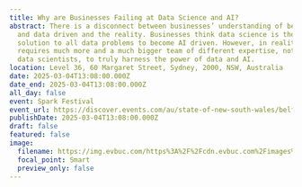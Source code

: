 ```yaml
---
title: Why are Businesses Failing at Data Science and AI?
abstract: There is a disconnect between businesses’ understanding of becoming AI
  and data driven and the reality. Businesses think data science is the one step
  solution to all data problems to become AI driven. However, in reality, it
  requires much more and a much bigger team of different expertise, not just
  data scientists, to truly harness the power of data and AI.
location: Level 36, 60 Margaret Street, Sydney, 2000, NSW, Australia
date: 2025-03-04T13:08:00.000Z
date_end: 2025-03-04T13:08:00.000Z
all_day: false
event: Spark Festival
event_url: https://discover.events.com/au/state-of-new-south-wales/belfield/e/business/businesses-failing-data-science-margaret-street-belfield-sydney-canterbury-bankstown-nsw-2191-australia-267752446
publishDate: 2025-03-04T13:08:00.000Z
draft: false
featured: false
image:
  filename: https://img.evbuc.com/https%3A%2F%2Fcdn.evbuc.com%2Fimages%2F49198252%2F245620971032%2F1%2Foriginal.jpg?auto=compress&s=add4b136a890b44fb7adf17038169781
  focal_point: Smart
  preview_only: false
---
```

